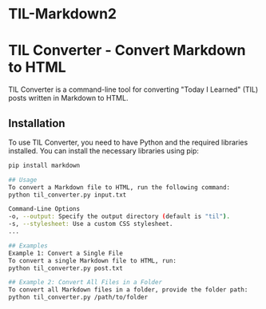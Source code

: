# TIL-Markdown2

# TIL Converter - Convert Markdown to HTML
TIL Converter is a command-line tool for converting "Today I Learned" (TIL) posts written in Markdown to HTML.

## Installation 
To use TIL Converter, you need to have Python and the required libraries installed. You can install the necessary libraries using pip:

```bash
pip install markdown

## Usage
To convert a Markdown file to HTML, run the following command:
python til_converter.py input.txt

Command-Line Options
-o, --output: Specify the output directory (default is "til").
-s, --stylesheet: Use a custom CSS stylesheet.
...

## Examples
Example 1: Convert a Single File
To convert a single Markdown file to HTML, run:
python til_converter.py post.txt

## Example 2: Convert All Files in a Folder
To convert all Markdown files in a folder, provide the folder path:
python til_converter.py /path/to/folder



